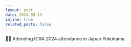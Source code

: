 ```yaml
---
layout: post
date: 2024-05-13
inline: true
related_posts: false
---
```


:busts_in_silhouette::busts_in_silhouette: Attending ICRA 2024 attendance in Japan Yokohama.
